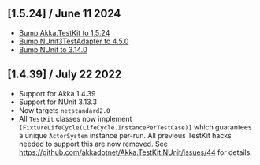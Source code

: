 ## [1.5.24] / June 11 2024
 - [Bump Akka.TestKit to 1.5.24](https://github.com/akkadotnet/akka.net/releases/tag/1.5.24)
 - [Bump NUnit3TestAdapter to 4.5.0](https://github.com/akkadotnet/Akka.TestKit.NUnit/pull/97)
 - [Bump NUnit to 3.14.0](https://github.com/akkadotnet/Akka.TestKit.NUnit/pull/116)

## [1.4.39] / July 22 2022
 - Support for Akka 1.4.39
 - Support for NUnit 3.13.3
 - Now targets `netstandard2.0`
 - All `TestKit` classes now implement `[FixtureLifeCycle(LifeCycle.InstancePerTestCase)]` which guarantees a unique `ActorSystem` instance per-run. All previous TestKit hacks needed to support this are now removed. See https://github.com/akkadotnet/Akka.TestKit.NUnit/issues/44 for details.